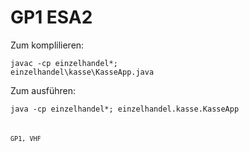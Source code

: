 # GP1 ESA2

Zum komplilieren:

<code>javac -cp einzelhandel\*; einzelhandel\kasse\KasseApp.java</code>

Zum ausführen:

<code>java -cp einzelhandel\*; einzelhandel.kasse.KasseApp<code>

GP1, VHF
